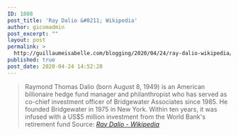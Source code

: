 ```yaml
---
ID: 1808
post_title: 'Ray Dalio &#8211; Wikipedia'
author: gicomadmin
post_excerpt: ""
layout: post
permalink: >
  http://guillaumeisabelle.com/blogging/2020/04/24/ray-dalio-wikipedia/
published: true
post_date: 2020-04-24 14:52:28
---
```

> Raymond Thomas Dalio (born August 8, 1949) is an American billionaire hedge fund manager and philanthropist who has served as co-chief investment officer of Bridgewater Associates since 1985. He founded Bridgewater in 1975 in New York. Within ten years, it was infused with a US$5 million investment from the World Bank's retirement fund Source: *[Ray Dalio - Wikipedia][1]*

 [1]: https://en.wikipedia.org/wiki/Ray_Dalio
